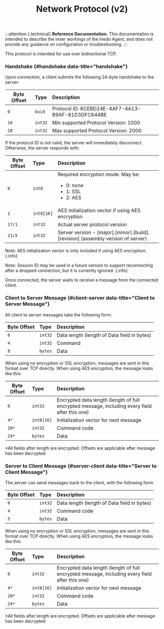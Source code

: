 ﻿---
title: Network Protocol (v2)
sequence: 40
show-headings-in-nav: true
---

:::attention {.technical}
**Reference Documentation.** This documentation is intended to describe the inner workings of the Inedo Agent, and does not provide any guidance on configuration or troubleshooting.
:::

This protocol is intended for use over bidirectional TCP.

### Handshake {#handshake data-title="handshake"}

Upon connection, a client submits the following 24-byte handshake to the server:

|    Byte Offset         | Type      | Description |
| ---------------------- |:---------|:-----------------------------------------------------------|
|`0`                     |`Guid`    | Protocol ID: 6CEBD24E-4AF7-4A13-B9AF-81D3DFC644BE          |
|`16`                    |`int32`   | Min supported Protocol Version: 1000                       |
|`20`                    |`int32`   | Max supported Protocol Version: 2000                       |

If the protocol ID is not valid, the server will immediately disconnect. Otherwise, the server responds with:

|    Byte Offset         | Type       | Description                                                                                    |
| ---------------------- |:-----------|:-----------------------------------------------------------------------------------------------|
|`0`                     | `int8`     | Required encryption mode. May be: <ul> <li> 0: none</li> <li>1: SSL</li> <li>2: AES</li></ul>  |
|`1`                     | `int8[16]` | AES initialization vector if using AES encryption                                              |
|`17/1`                  | `int32`    | Actual server protocol version                                                                 |
|`21/5`                  | `int32`    | Server version - [major].[minor].[build].[revision] (assembly version of server)               |

Note: AES initialization vector is only included if using AES encryption. {.info}

Note: Session ID may be used in a future version to support reconnecting after a dropped connection, but it is currently ignored. {.info}

Once connected, the server waits to receive a message from the connected client.

### Client to Server Message {#client-server data-title="Client to Server Message"}

All client to server messages take the following form:

|    Byte Offset         | Type     | Description                                                |
| ---------------------- |:---------|:-----------------------------------------------------------|
|`0`	                   |`int32`   | Data length (length of Data field in bytes)                |
|`4`                     |`int32`   |Command                                                     |
|`8`	                   |`bytes`   |	Data                                                       |

When using no encryption or SSL encryption, messages are sent in this format over TCP directly. When using AES encryption, the message looks like this:

|    Byte Offset         | Type      | Description                                                                                     |
| ---------------------- |:----------|:------------------------------------------------------------------------------------------------|
|`0`                     |`int32`    |	Encrypted data length (length of full encrypted message, including every field after this one) |
|`4*`	                   |`int8[16]` |	Initialization vector for next message                                                         |
|`20*`	                 |`int32`    |	Command code                                                                                   |
|`24*`	                 |`bytes`	   | Data                                                                                            |

\*All fields after length are encrypted. Offsets are applicable after message has been decrypted

### Server to Client Message {#server-client data-title="Server to Client Message"}

The server can send messages back to the client, with the following form:

|    Byte Offset         | Type      | Description                                |
| ---------------------- |:----------|:-------------------------------------------|
|`0`                     |`int32`    |Data length (length of Data field in bytes) |
|`4`                     |`int32`	   |Command code                                |
|`5`                     |`bytes`	   |Data                                        |

When using no encryption or SSL encryption, messages are sent in this format over TCP directly. When using AES encryption, the message looks like this:

|    Byte Offset         | Type      | Description |
| ---------------------- |:----------|:----------------------------------------------------------------------------------------------|
|`0`	                   |`int32`	   |Encrypted data length (length of full encrypted message, including every field after this one) |
|`4*`	                   |`int8[16]` |Initialization vector for next message                                                         |
|`20*`	                 |`int32`	   |Command code                                                                                   |
|`24*`	                 |`bytes`	   |Data                                                                                           |

\*All fields after length are encrypted. Offsets are applicable after message has been decrypted
